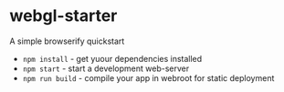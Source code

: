 # webgl-starter
A simple browserify quickstart

* `npm install` - get yuour dependencies installed
* `npm start` - start a development web-server
* `npm run build` - compile your app in webroot for static deployment
